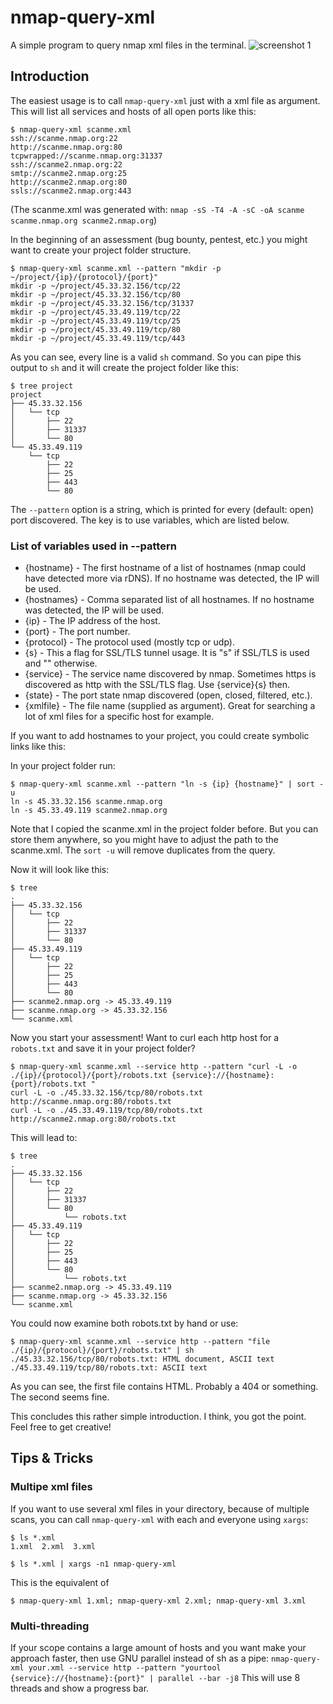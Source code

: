 # nmap-query-xml
A simple program to query nmap xml files in the terminal.
![screenshot 1](https://raw.githubusercontent.com/honze-net/nmap-query-xml/master/screenshot1.png)

## Introduction
The easiest usage is to call `nmap-query-xml` just with a xml file as argument. This will list all services and hosts of all open ports like this:
```
$ nmap-query-xml scanme.xml
ssh://scanme.nmap.org:22
http://scanme.nmap.org:80
tcpwrapped://scanme.nmap.org:31337
ssh://scanme2.nmap.org:22
smtp://scanme2.nmap.org:25
http://scanme2.nmap.org:80
ssls://scanme2.nmap.org:443
```
(The scanme.xml was generated with: `nmap -sS -T4 -A -sC -oA scanme scanme.nmap.org scanme2.nmap.org`)

In the beginning of an assessment (bug bounty, pentest, etc.) you might want to create your project folder structure.
```
$ nmap-query-xml scanme.xml --pattern "mkdir -p ~/project/{ip}/{protocol}/{port}"
mkdir -p ~/project/45.33.32.156/tcp/22
mkdir -p ~/project/45.33.32.156/tcp/80
mkdir -p ~/project/45.33.32.156/tcp/31337
mkdir -p ~/project/45.33.49.119/tcp/22
mkdir -p ~/project/45.33.49.119/tcp/25
mkdir -p ~/project/45.33.49.119/tcp/80
mkdir -p ~/project/45.33.49.119/tcp/443
```
As you can see, every line is a valid `sh` command. So you can pipe this output to `sh` and it will create the project folder like this: 
```
$ tree project
project
├── 45.33.32.156
│   └── tcp
│       ├── 22
│       ├── 31337
│       └── 80
└── 45.33.49.119
    └── tcp
        ├── 22
        ├── 25
        ├── 443
        └── 80
```
The `--pattern` option is a string, which is printed for every (default: open) port discovered. The key is to use variables, which are listed below.

### List of variables used in --pattern

- {hostname} - The first hostname of a list of hostnames (nmap could have detected more via rDNS). If no hostname was detected, the IP will be used.
- {hostnames} - Comma separated list of all hostnames. If no hostname was detected, the IP will be used.
- {ip} - The IP address of the host. 
- {port} - The port number.
- {protocol} - The protocol used (mostly tcp or udp).
- {s} - This a flag for SSL/TLS tunnel usage. It is "s" if SSL/TLS is used and "" otherwise.
- {service} - The service name discovered by nmap. Sometimes https is discovered as http with the SSL/TLS flag. Use {service}{s} then.
- {state} - The port state nmap discovered (open, closed, filtered, etc.).
- {xmlfile} - The file name (supplied as argument). Great for searching a lot of xml files for a specific host for example.


If you want to add hostnames to your project, you could create symbolic links like this:

In your project folder run:
```
$ nmap-query-xml scanme.xml --pattern "ln -s {ip} {hostname}" | sort -u
ln -s 45.33.32.156 scanme.nmap.org
ln -s 45.33.49.119 scanme2.nmap.org
```
Note that I copied the scanme.xml in the project folder before. But you can store them anywhere, so you might have to adjust the path to the scanme.xml. The `sort -u` will remove duplicates from the query.

Now it will look like this:
```
$ tree
.
├── 45.33.32.156
│   └── tcp
│       ├── 22
│       ├── 31337
│       └── 80
├── 45.33.49.119
│   └── tcp
│       ├── 22
│       ├── 25
│       ├── 443
│       └── 80
├── scanme2.nmap.org -> 45.33.49.119
├── scanme.nmap.org -> 45.33.32.156
└── scanme.xml
```

Now you start your assessment! Want to curl each http host for a `robots.txt` and save it in your project folder?
```
$ nmap-query-xml scanme.xml --service http --pattern "curl -L -o ./{ip}/{protocol}/{port}/robots.txt {service}://{hostname}:{port}/robots.txt "
curl -L -o ./45.33.32.156/tcp/80/robots.txt http://scanme.nmap.org:80/robots.txt 
curl -L -o ./45.33.49.119/tcp/80/robots.txt http://scanme2.nmap.org:80/robots.txt
```
This will lead to:
```
$ tree
.
├── 45.33.32.156
│   └── tcp
│       ├── 22
│       ├── 31337
│       └── 80
│           └── robots.txt
├── 45.33.49.119
│   └── tcp
│       ├── 22
│       ├── 25
│       ├── 443
│       └── 80
│           └── robots.txt
├── scanme2.nmap.org -> 45.33.49.119
├── scanme.nmap.org -> 45.33.32.156
└── scanme.xml
```
You could now examine both robots.txt by hand or use:
```
$ nmap-query-xml scanme.xml --service http --pattern "file ./{ip}/{protocol}/{port}/robots.txt" | sh
./45.33.32.156/tcp/80/robots.txt: HTML document, ASCII text
./45.33.49.119/tcp/80/robots.txt: ASCII text
```
As you can see, the first file contains HTML. Probably a 404 or something. The second seems fine.

This concludes this rather simple introduction. I think, you got the point. Feel free to get creative!

## Tips & Tricks
### Multipe xml files
If you want to use several xml files in your directory, because of multiple scans, you can call `nmap-query-xml` with each and everyone using `xargs`:
```
$ ls *.xml
1.xml  2.xml  3.xml

$ ls *.xml | xargs -n1 nmap-query-xml
```
This is the equivalent of
```
$ nmap-query-xml 1.xml; nmap-query-xml 2.xml; nmap-query-xml 3.xml
```
### Multi-threading
If your scope contains a large amount of hosts and you want make your approach faster, then use GNU parallel instead of sh as a pipe: `nmap-query-xml your.xml --service http --pattern "yourtool {service}://{hostname}:{port}" | parallel --bar -j8` This will use 8 threads and show a progress bar.





